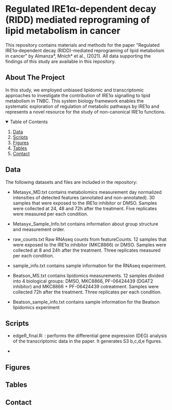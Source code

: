 # Regulated IRE1α-dependent decay (RIDD) mediated reprograming of lipid metabolism in cancer

This repository contains materials and methods for the paper "Regulated IRE1α-dependent decay (RIDD)-mediated reprograming of lipid metabolism in cancer" by Almanza*, Mnich* et al., (2021). All data supporting the findings of this study are available in this repository.

<!-- ABOUT THE PROJECT -->
## About The Project

In this study, we employed unbiased lipidomic and transcriptomic approaches to investigate the contribution of IRE1α signalling to lipid metabolism in TNBC. This system biology framework enables the systematic exploration of regulation of metabolic pathways by IRE1α and represents a novel resource for the study of non-canonical IRE1α functions.

<!-- TABLE OF CONTENTS -->
<details open="open">
  <summary>Table of Contents</summary>
  <ol>
    <li><a href="#Data">Data</a></li>
    <li><a href="#Scripts">Scripts</a></li>
    <li><a href="#Figures">Figures</a></li>
    <li><a href="#Tables">Tables</a></li>
    <li><a href="#contact">Contact</a></li>
  </ol>
</details>

<!-- DATA -->
## Data

The following datasets and files are included in the repository:

* Metasyx_MD.txt contains metabolomics measurement day normalized intensities of detected features (annotated and non-annotated). 30 samples that were exposed to the  IRE1α inhibitor or DMSO. Samples were collected at 24, 48 and 72h after the treatment. Five replicates were measured per each condition.

* Metasyx_Sample_Info.txt contains information about group structure and measurement order.

* raw_counts.txt Raw RNAseq counts from featureCounts. 12 samples that were exposed to the IRE1α inhibitor (MKC8866) or DMSO. Samples were collected at 8 and 24h after the treatment. Three replicates measured per each condition.

* sample_info.txt contains sample information for the RNAseq experiment.

* Beatson_MS.txt contains lipidomics measurements. 12 samples divided into 4 biological groups: DMSO, MKC8866, PF-06424439 (DGAT2 inhibitor) and MKC8866 + PF-06424439 cotreatment. Samples were collected 72h after the treatment. Three replicates per each condition.

* Beatson_sample_info.txt contains sample information for the Beatson lipidomics experiment


<!-- SCRIPTS -->
## Scripts

* edgeR_final.R: : performs the differential gene expression (DEG) analysis of the transcriptomic data in the paper. It generates S3 b,c,d,e figures. 

*


<!-- FIGURES -->
## Figures


<!-- TABLES -->
## Tables



<!-- CONTACT -->
## Contact




